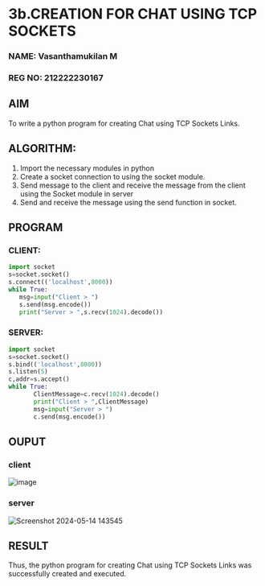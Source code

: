 # 3b.CREATION FOR CHAT USING TCP SOCKETS
### NAME: Vasanthamukilan M
### REG NO: 212222230167
## AIM
To write a python program for creating Chat using TCP Sockets Links.
## ALGORITHM:
1. Import the necessary modules in python
2. Create a socket connection to using the socket module.
3. Send message to the client and receive the message from the client using the Socket module in
 server
4. Send and receive the message using the send function in socket.
## PROGRAM
### CLIENT:
```python
import socket 
s=socket.socket() 
s.connect(('localhost',8000)) 
while True: 
   msg=input("Client > ") 
   s.send(msg.encode()) 
   print("Server > ",s.recv(1024).decode())
```
### SERVER:
```python
import socket 
s=socket.socket() 
s.bind(('localhost',8000)) 
s.listen(5) 
c,addr=s.accept() 
while True:
       ClientMessage=c.recv(1024).decode() 
       print("Client > ",ClientMessage) 
       msg=input("Server > ") 
       c.send(msg.encode())
```
## OUPUT
### client
![image](https://github.com/lokeshrahulv/3b_CHAT_USING_TCP_SOCKETS/assets/118423842/310860f0-ec3c-4f1a-b4a8-31eb62b3b324)
### server
![Screenshot 2024-05-14 143545](https://github.com/lokeshrahulv/3b_CHAT_USING_TCP_SOCKETS/assets/118423842/eac21cb6-5960-462f-834d-2bbda92ed3f9)
## RESULT
Thus, the python program for creating Chat using TCP Sockets Links was successfully 
created and executed.
